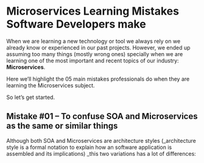 # Microservices Learning Mistakes Software Developers make

When we are learning a new technology or tool we always rely on we already know or experienced in our past projects. However, we ended up assuming too many things \(mostly wrong ones\) specially when we are learning one of the most important and recent topics of our industry: **Microservices**.

Here we’ll highlight the 05 main mistakes professionals do when they are learning the Microservices subject. 

So let’s get started.

## Mistake \#01 – To confuse SOA and Microservices as the same or similar things

Although both SOA and Microservices are architecture styles \(_architecture style is a formal notation to explain how an software application is assembled and its implications\) _this two variations has a lot of differences:





